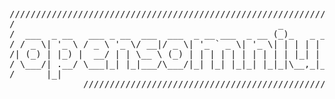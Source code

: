<div align="center">
        <pre>
//////////////////////////////////////////////////////////////////////
/                                                  _                 /
/  ___  _ __   ___ _ __  ___  ___  _ __ ___  _ __ (_)_   _ _ __ ___  /
/ / _ \| '_ \ / _ \ '_ \/ __|/ _ \| '_ ` _ \| '_ \| | | | | '_ ` _ \ /
/| (_) | |_) |  __/ | | \__ \ (_) | | | | | | | | | | |_| | | | | | |/
/ \___/| .__/ \___|_| |_|___/\___/|_| |_| |_|_| |_|_|\__,_|_| |_| |_|/
/      |_|                                                           /
              //////////////////////////////////////////////////////////////////////              
        </pre>
</div>
